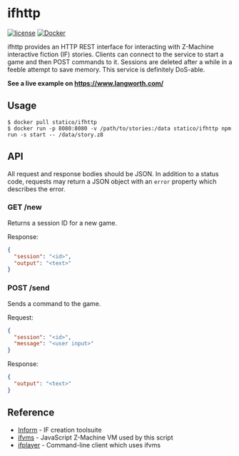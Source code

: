 # ifhttp

[![license](https://img.shields.io/github/license/statico/ifhttp.svg?style=flat-square)](https://github.com/statico/ifhttp/blob/master/LICENSE)
[![Docker](https://img.shields.io/docker/automated/statico/ifhttp.svg?style=flat-square)](https://hub.docker.com/r/statico/ifhttp/)

ifhttp provides an HTTP REST interface for interacting with Z-Machine interactive fiction (IF) stories. Clients can connect to the service to start a game and then POST commands to it. Sessions are deleted after a while in a feeble attempt to save memory. This service is definitely DoS-able.

**See a live example on https://www.langworth.com/**

## Usage

    $ docker pull statico/ifhttp
    $ docker run -p 8080:8080 -v /path/to/stories:/data statico/ifhttp npm run -s start -- /data/story.z8

## API

All request and response bodies should be JSON. In addition to a status code, requests may return a JSON object with an `error` property which describes the error.

### GET /new

Returns a session ID for a new game.

Response:

```json
{
  "session": "<id>",
  "output": "<text>"
}
```

### POST /send

Sends a command to the game.

Request:

```json
{
  "session": "<id>",
  "message": "<user input>"
}
```

Response:

```json
{
  "output": "<text>"
}
```

## Reference

- [Inform](http://inform7.com/) - IF creation toolsuite
- [ifvms](https://github.com/curiousdannii/ifvms.js) - JavaScript Z-Machine VM used by this script
- [ifplayer](https://github.com/jedi4ever/ifplayer.js) - Command-line client which uses ifvms
